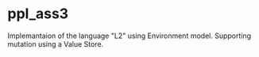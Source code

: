 # ppl_ass3

Implemantaion of the language "L2" using Environment model.
Supporting mutation using a Value Store.
